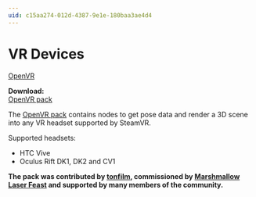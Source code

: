 ```yaml
---
uid: c15aa274-012d-4387-9e1e-180baa3ae4d4
---
```


# VR Devices

<a href="https://en.wikipedia.org/wiki/OpenVR" class="extURL" target="_blank">OpenVR</a>  

**Download:**  
<a href="https://vvvv.org/contribution/vvvv.openvr" class="extURL contribution" target="_blank">OpenVR pack</a>  


The <a href="https://vvvv.org/contribution/vvvv.openvr" class="extURL contribution" target="_blank">OpenVR pack</a> contains nodes to get pose data and render a 3D scene into any VR headset supported by SteamVR.  

Supported headsets:  
* HTC Vive  
* Oculus Rift DK1, DK2 and CV1  

**The pack was contributed by <span class="user"><a href="https://vvvv.org/users/tonfilm" class="extURL" target="_blank">tonfilm</a></span>, commissioned by <a href="http://marshmallowlaserfeast.com/" class="extURL" target="_blank">Marshmallow Laser Feast</a> and supported by many members of the community.**  


